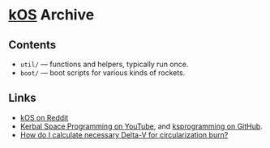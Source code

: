 # [kOS](https://ksp-kos.github.io/KOS/) Archive

## Contents

- `util/` — functions and helpers, typically run once.
- `boot/` — boot scripts for various kinds of rockets.

## Links

- [kOS on Reddit](https://www.reddit.com/r/Kos/)
- [Kerbal Space Programming on YouTube](https://www.youtube.com/playlist?list=PLb6UbFXBdbCrvdXVgY_3jp5swtvW24fYv), and [ksprogramming on GitHub](https://github.com/gisikw/ksprogramming).
- [How do I calculate necessary Delta-V for circularization burn?](https://gaming.stackexchange.com/questions/144030/how-do-i-calculate-necessary-delta-v-for-circularization-burn)
